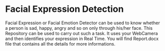 # Facial Expression Detection

Facial Expression or Facial Emotion Detector can be used to know whether a person is sad, happy, angry and so on only through his/her face. This Repository can be used to carry out such a task. It uses your WebCamera and then identifies your expression in Real Time.
You will find Report.docx file that contains all the details for more informations.
